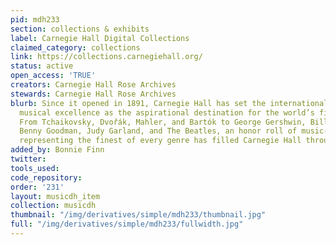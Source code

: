 ```yaml
---
pid: mdh233
section: collections & exhibits
label: Carnegie Hall Digital Collections
claimed_category: collections
link: https://collections.carnegiehall.org/
status: active
open_access: 'TRUE'
creators: Carnegie Hall Rose Archives
stewards: Carnegie Hall Rose Archives
blurb: Since it opened in 1891, Carnegie Hall has set the international standard for
  musical excellence as the aspirational destination for the world’s finest artists.
  From Tchaikovsky, Dvořák, Mahler, and Bartók to George Gershwin, Billie Holiday,
  Benny Goodman, Judy Garland, and The Beatles, an honor roll of music-making artists
  representing the finest of every genre has filled Carnegie Hall throughout the years.
added_by: Bonnie Finn
twitter:
tools_used:
code_repository:
order: '231'
layout: musicdh_item
collection: musicdh
thumbnail: "/img/derivatives/simple/mdh233/thumbnail.jpg"
full: "/img/derivatives/simple/mdh233/fullwidth.jpg"
---
```

